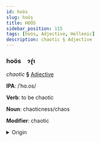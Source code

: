 ```yaml
---
id: hoös
slug: hoös
title: HOÖS
sidebar_position: 115
tags: [hoös, Adjective, Hellenic]
description: chaotic § Adjective
---
```


### hoös&emsp;<span kind="abugida">ɂɽ́ı</span>

*chaotic* **§** [Adjective](../../tags/Adjective)

**IPA**: /ˈhɑ.os/

**Verb**: to be chaotic

**Noun**: chaoticness/chaos

**Modifier**: chaotic

<details>
    <summary>Origin</summary>
    Greek χάος cháos /ˈxa.os/<br/>
    <em>Hellenic Language Family</em>
</details>